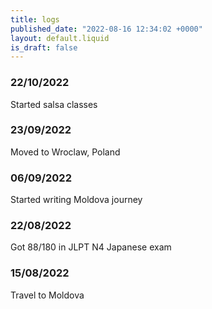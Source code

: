 ```yaml
---
title: logs
published_date: "2022-08-16 12:34:02 +0000"
layout: default.liquid
is_draft: false
---
```


### 22/10/2022

Started salsa classes

### 23/09/2022

Moved to Wroclaw, Poland

### 06/09/2022

Started writing Moldova journey

### 22/08/2022

Got 88/180 in JLPT N4 Japanese exam

### 15/08/2022

Travel to Moldova
